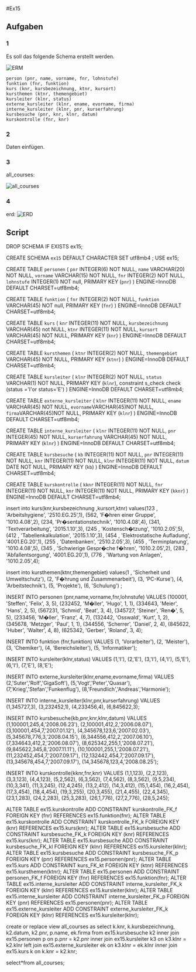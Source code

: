 #Ex15

## Aufgaben

### 1
Es soll das folgende Schema erstellt werden.

![**ERM**](ex15_1.JPG)

    person (pnr, name, vorname, fnr, lohnstufe)
    funktion (fnr, funktion)
    kurs (knr, kursbezeichnung, ktnr, kursort)
    kursthemen (ktnr, themengebiet)
    kursleiter (klnr, status)
    externe_kursleiter (klnr, ename, evorname, firma)
    interne_kursleiter (klnr, pnr, kurserfahrung)
    kursbesuche (pnr, knr, klnr, datum)
    kurskontrolle (fnr, knr)

### 2 
Daten einfügen.

### 3
all_courses:

![**all_courses**](ex15_2.JPG)

### 4
erd:
![**ERD**](ex15_3.JPG)

## Script
DROP SCHEMA IF EXISTS ex15;

CREATE SCHEMA `ex15` DEFAULT CHARACTER SET utf8mb4 ;
USE ex15;

CREATE TABLE `personen` (
`pnr` INTEGER(6) NOT NULL,
`name` VARCHAR(20) NOT NULL,
`vorname` VARCHAR(15) NOT NULL,
`fnr` INTEGER(2) NOT NULL,
`lohnstufe` INTEGER(1) NOT null,
PRIMARY KEY (`pnr`)
) ENGINE=InnoDB DEFAULT CHARSET=utf8mb4;

CREATE TABLE `funktion` (
`fnr` INTEGER(2) NOT NULL,
`funktion` VARCHAR(45) NOT null,
PRIMARY KEY (`fnr`)
) ENGINE=InnoDB DEFAULT CHARSET=utf8mb4;

CREATE TABLE `kurs` (
`knr` INTEGER(11) NOT NULL,
`kursbezeichnung` VARCHAR(45) not NULL,
`ktnr` INTEGER(11) NOT NULL,
`kursort` VARCHAR(45) NOT NULL,
PRIMARY KEY (`knr`)
) ENGINE=InnoDB DEFAULT CHARSET=utf8mb4;

CREATE TABLE `kursthemen` (
`ktnr` INTEGER(2) NOT NULL,
`themengebiet` VARCHAR(45) NOT NULL,
PRIMARY KEY (`ktnr`)
) ENGINE=InnoDB DEFAULT CHARSET=utf8mb4;

CREATE TABLE `kursleiter` (
`klnr` INTEGER(2) NOT NULL,
`status` VARCHAR(1) NOT NULL,
PRIMARY KEY (`klnr`),
constraint s_check
check (status ='I'or status='E')
) ENGINE=InnoDB DEFAULT CHARSET=utf8mb4;

CREATE TABLE `externe_kursleiter` (
`klnr` INTEGER(11) NOT NULL,
`ename` VARCHAR(45) NOT NULL,
`evorname`VARCHAR(45)NOT NULL,
`firma`VARCHAR(45)NOT NULL,
PRIMARY KEY (`klnr`)
) ENGINE=InnoDB DEFAULT CHARSET=utf8mb4;

CREATE TABLE `interne_kursleiter` (
`klnr` INTEGER(11) NOT NULL,
`pnr` INTEGER(45) NOT NULL,
`kurserfahrung` VARCHAR(45) NOT NULL,
PRIMARY KEY (`klnr`)
) ENGINE=InnoDB DEFAULT CHARSET=utf8mb4;

CREATE TABLE `kursbesuche` (
`kb` INTEGER(11) NOT NULL,
`pnr` INTEGER(11) NOT NULL,
`knr` INTEGER(11) NOT NULL,
`klnr` INTEGER(11) NOT NULL,
`datum` DATE NOT NULL,
PRIMARY KEY (`kb`)
) ENGINE=InnoDB DEFAULT CHARSET=utf8mb4;

CREATE TABLE `kurskontrolle` (
`kknr` INTEGER(11) NOT NULL,
`fnr` INTEGER(11) NOT NULL,
`knr` INTEGER(11) NOT NULL,
PRIMARY KEY (`kknr`)
) ENGINE=InnoDB DEFAULT CHARSET=utf8mb4;

insert into kurs(knr,kursbezeichnung ,kursort,ktnr)
values(123 , 'Arbeitshygiene', '2510.EG.25',1),
(562, 'F�hren einer Gruppe', '1010.4.08',2), 
(234, 'Pr�sentationstechnik', '1010.4.08',4), 
(341, 'Textverarbeitung', '2015.1.10',3),
(245 , 'Kostensch�tzung', '1010.2.05',5),
(412 , 'Tabellenkalkulation', '2015.1.10',3),
(454 , 'Elektrostatische Aufladung', '4001.EG.20',1),
(255 , 'Datenbanken', '2510.2.05',3),
(455 , 'Terminplanung', '1010.4.08',5),
(345 , 'Schwierige Gespr�che f�hren', '1010.2.05',2),
(283 , 'Abfallentsorgung', '4001.EG.20',1),
(776 , 'Wartung von Anlagen', '1010.2.05',4); 

insert into kursthemen(ktnr,themengebiet)
values(1 , 'Sicherheit und Umweltschutz'),
(2, 'F�hrung und Zusammenarbeit'), 
(3, 'PC-Kurse'), 
(4, 'Arbeitstechnik'),
(5, 'Projekte'),
(6, 'Schulung') ;

INSERT INTO personen (pnr,name,vorname,fnr,lohnstufe)
VALUES
(100001, 'Steffen', 'Felix', 3, 5),
(232452, 'M�ller', 'Hugo', 1, 1),
(334643, 'Meier', 'Hans', 2, 5),
(567231, 'Schmid', 'Beat', 3, 4),
(345727, 'Steiner', 'Ren�', 5, 5),
(233456, 'M�ller', 'Franz', 4, 7),
(132442, 'Osswald', 'Kurt', 1, 2),
(345678, 'Metzger', 'Paul', 1, 1),
(344556, 'Scherrer', 'Daniel', 2, 4),
(845622, 'Huber', 'Walter', 4, 8),
(625342, 'Gerber', 'Roland', 3, 4);

INSERT INTO funktion (fnr,funktion)
VALUES
(1, 'Vorarbeiter'),
(2, 'Meister'),
(3, 'Chemiker'),
(4, 'Bereichsleiter'),
(5, 'Informatiker');

INSERT INTO  kursleiter(klnr,status) VALUES
(1,'I'),
(2,'E'),
(3,'I'),
(4,'I'),
(5,'E'),
(6,'I'),
(7,'E'),
(8,'E');

INSERT INTO  externe_kursleiter(klnr,ename,evorname,firma) VALUES
(2,'Suter','Rolf','GigaSoft'),
(5,'Vogt','Peter','Quasar'),
(7,'Krieg','Stefan','Funkenflug'),
(8,'Freundlich','Andreas','Harmonie');

INSERT INTO  interne_kursleiter(klnr,pnr,kurserfahrung) VALUES
(1,345727,3),
(3,232452,1),
(4,233456,4),
(6,845622,3);

INSERT INTO  kursbesuche(kb,pnr,knr,klnr,datum) VALUES
(1,100001,245,4,'2008.06.23'),
(2,100001,412,2,'2006.08.07'),
(3,100001,454,7,'2007.01.12'),
(4,345678,123,6,'2007.02.03'),
(5,345678,776,3,'2008.04.15'),
(6,344556,412,2,'2007.06.10'),
(7,334643,412,2,'2006.08.07'),
(8,625342,255,1,'2008.07.21'),
(9,845622,345,8,'2007.11.11'),
(10,100001,255,1,'2008.07.21'),
(11,232452,454,7,'2007.09.17'),
(12,132442,454,7,'2007.09.17'),
(13,345678,454,7,'2007.09.17'),
(14,345678,123,4,'2008.08.25');

INSERT INTO  kurskontrolle(kknr,fnr,knr) VALUES
(1,1,123),
(2,2,123),
(3,3,123),
(4,4,123),
(5,2,562),
(6,3,562),
(7,4,562),
(8,3,562),
(9,5,234),
(10,3,341),
(11,3,245),
(12,4,245),
(13,2,412),
(14,3,412),
(15,1,454),
(16,2,454),
(17,3,454),
(18,4,454),
(19,3,255),
(20,3,455),
(21,4,455),
(22,4,345),
(23,1,283),
(24,2,283),
(25,3,283),
(26,1,776),
(27,2,776),
(28,5,245);

ALTER TABLE ex15.kurskontrolle ADD CONSTRAINT kurskontrolle_FK_f FOREIGN KEY (fnr) REFERENCES ex15.funktion(fnr);
ALTER TABLE ex15.kurskontrolle ADD CONSTRAINT kurskontrolle_FK_k FOREIGN KEY (knr) REFERENCES ex15.kurs(knr);
ALTER TABLE ex15.kursbesuche ADD CONSTRAINT kursbesuche_FK_k FOREIGN KEY (knr) REFERENCES ex15.kurs(knr);
ALTER TABLE ex15.kursbesuche ADD CONSTRAINT kursbesuche_FK_kl FOREIGN KEY (klnr) REFERENCES ex15.kursleiter(klnr);
ALTER TABLE ex15.kursbesuche ADD CONSTRAINT kursbesuche_FK_p FOREIGN KEY (pnr) REFERENCES ex15.personen(pnr);
ALTER TABLE ex15.kurs ADD CONSTRAINT kurs_FK_kt FOREIGN KEY (ktnr) REFERENCES ex15.kursthemen(ktnr);
ALTER TABLE ex15.personen ADD CONSTRAINT personen_FK_f FOREIGN KEY (fnr) REFERENCES ex15.funktion(fnr);
ALTER TABLE ex15.interne_kursleiter ADD CONSTRAINT interne_kursleiter_FK_k FOREIGN KEY (klnr) REFERENCES ex15.kursleiter(klnr);
ALTER TABLE ex15.interne_kursleiter ADD CONSTRAINT interne_kursleiter_FK_p FOREIGN KEY (pnr) REFERENCES ex15.personen(pnr);
ALTER TABLE ex15.externe_kursleiter ADD CONSTRAINT externe_kursleiter_FK_k FOREIGN KEY (klnr) REFERENCES ex15.kursleiter(klnr);

create or replace view all_courses
as select
    k.knr,
    k.kursbezeichnung,
    k2.datum,
    k2.pnr,
    p.name,
    ek.firma
from
    ex15.kursbesuche k2
inner join ex15.personen p on
    p.pnr = k2.pnr
inner join ex15.kursleiter k3 on
    k3.klnr = k2.klnr
left join ex15.externe_kursleiter ek on
    k3.klnr = ek.klnr
inner join ex15.kurs k on
    k.knr = k2.knr;
 
  select*from all_courses;
